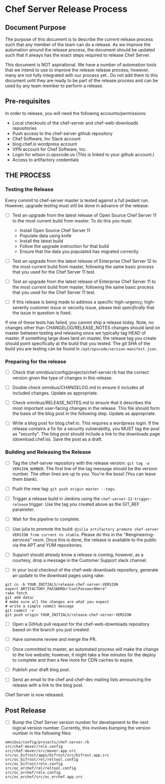 # Chef Server Release Process

## Document Purpose

The purpose of this document is to describe the *current* release
process such that any member of the team can do a release.  As we
improve the automation around the release process, the document should
be updated such that it always has the exact steps required to release
Chef Server.

This document is NOT aspirational.  We have a number of automation
tools that we intend to use to improve the release release process;
however, many are not fully integrated with our process yet.. Do not
add them to this document until they are ready to be part of the
release process and can be used by any team member to perform a
release.

## Pre-requisites

In order to release, you will need the following accounts/permissions:

- Local checkouts of the chef-server and chef-web-downloads repositories
- Push access to the chef-server github repository
- Chef Software, Inc Slack account
- blog.chef.io wordpress account
- VPN account for Chef Software, Inc.
- Login for wilson.ci.opscode.us (This is linked to your github
account.)
- Access to artifactory credentials

## THE PROCESS
### Testing the Release

Every commit to chef-server master is tested against a full pedant
run. However, upgrade testing must still be done in advance of the
release:

- [ ] Test an upgrade from the latest release of Open Source Chef Server
11 to the most current build from master. To do this you must:

  - Install Open Source Chef Server 11
  - Populate data using knife
  - Install the latest build
  - Follow the upgrade instruction for that build
  - Ensure that the data you populated has migrated correctly

- [ ] Test an upgrade from the latest release of Enterprise Chef
  Server 12 to the most current build from master, following the same
  basic process that you used for the Chef Server 11 test.

- [ ] Test an upgrade from the latest release of Enterprise Chef
  Server 11 to the most current build from master, following the same
  basic process that you used for the Chef Server 11 test.

- [ ] If this release is being made to address a specific
  high-urgency, high-severity customer issue or security issue, please
  test *specifically* that the issue in question is fixed.

If one of these tests has failed, you cannot ship a release today.
Note, no changes other than CHANGELOG/RELEASE_NOTES changes should
land on master between testing and releasing since we typically tag
HEAD of master. If something large does land on master, the release
tag you create should point specifically at the build that you tested.
The git SHA of the build you are testing can be found in
`/opt/opscode/version-manifest.json`.

### Preparing for the release

- [ ] Check that omnibus/config/projects/chef-server.rb has the
  correct version given the type of changes in this release.

- [ ] Double check omnibus/CHANGELOG.md to ensure it includes all
  included changes. Update as appropriate.

- [ ] Check omnibus/RELEASE_NOTES.md to ensure that it describes the
  most important user-facing changes in the release. This file should
  form the basis of the blog post in the following step. Update as
  appropriate.

- [ ] Write a blog post for blog.chef.io. This requires a wordpress
  login. If the release contains a fix for a security vulnerability,
  you MUST tag the post as "security". The blog post should include a
  link to the downloads page (download.chef.io). Save the post as a
  draft.

### Building and Releasing the Release

- [ ] Tag the chef-server repository with the release version: `git
  tag -a VERSION_NUMBER`. The first line of the tag message should be
  the version number. The other lines are up to you. You're the boss!
  (You can leave them blank).

- [ ] Push the new tag: `git push origin master --tags`.

- [ ] Trigger a release build in Jenkins using the
  `chef-server-12-trigger-release` trigger.  Use the tag you created
  above as the GIT_REF parameter.

- [ ] Wait for the pipeline to complete.

- [ ] Use julia to promote the build: `@julia artifactory promote
  chef-server VERSION from current to stable`.  Please do this in the
  "#engineering-services" room.  Once this is done, the release is
  available to the public via the APT and YUM repositories.

- [ ] Support should already know a release is coming; however, as a
  courtesy, drop a message in the Customer Support slack channel.

- [ ] In your local checkout of the chef-web-downloads repository,
generate an update to the download pages using rake:

```
git co -b YOUR_INITIALS/release-chef-server-VERSION
export ARTIFACTORY_PASSWORD="CoolPasswordHere"
rake fetch
git add data/
# make sure all the changes are what you expect
# write a simple commit message
git commit -v
git push origin YOUR_INITIALS/release-chef-server-VERSION
```

- [ ] Open a GitHub pull request for the chef-web-downloads repository
based on the branch you just created.

- [ ] Have someone review and merge the PR.

- [ ] Once committed to master, an automated process will make the
  change to the live website; however, it might take a few minutes for
  the deploy to complete and then a few more for CDN caches to expire.

- [ ] Publish your draft blog post.

- [ ] Send an email to the chef and chef-dev mailing lists announcing
the release with a link to the blog post.

Chef Server is now released.

## Post Release

- [ ] Bump the Chef Server version number for development to the next
  logical version number.  Currently, this involves bumping the
  version number in the following files:

```
omnibus/config/projects/chef-server.rb
src/chef-mover/relx.config
src/chef-mover/src/mover.app.src
src/oc_bifrost/apps/bifrost/src/bifrost.app.src
src/oc_bifrost/rel/reltool.config
src/oc_bifrost/relx.config
src/oc_erchef/rel/reltool.config
src/oc_erchef/relx.config
src/oc_erchef/src/oc_erchef.app.src
```

